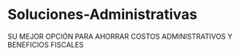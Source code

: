 # Soluciones-Administrativas
SU MEJOR OPCIÓN PARA AHORRAR COSTOS ADMINISTRATIVOS Y BENEFICIOS FISCALES
